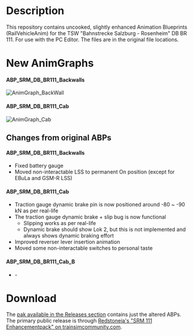 # Description
This repository contains uncooked, slightly enhanced Animation Blueprints (RailVehicleAnim) for the TSW "Bahnstrecke Salzburg - Rosenheim" DB BR 111. 
For use with the PC Editor. The files are in the original file locations. 

# New AnimGraphs
#### ABP_SRM_DB_BR111_Backwalls
![AnimGraph_BackWall](https://github.com/FoobianBlock/TSW-SRM_DB_BR111-ABPs/assets/89279039/24d6fb7b-b959-4e16-8e3a-0e7b545ccced)

#### ABP_SRM_DB_BR111_Cab
![AnimGraph_Cab](https://github.com/FoobianBlock/TSW-SRM_DB_BR111-ABPs/assets/89279039/43e4104b-9c11-4933-b661-c9467c17ef91)

## Changes from original ABPs
#### ABP_SRM_DB_BR111_Backwalls
- Fixed battery gauge
- Moved non-interactable LSS to permanent On position (except for EBuLa and GSM-R LSS)

#### ABP_SRM_DB_BR111_Cab
- Traction gauge dynamic brake pin is now positioned around  -80 ~ -90 kN as per real-life
- The traction gauge dynamic brake + slip bug is now functional
  - Slipping works as per real-life
  - Dynamic brake should show Lok 2, but this is not implemented and always shows dynamic braking effort
- Improved reverser lever insertion animation
- Moved some non-interactable switches to personal taste

#### ABP_SRM_DB_BR111_Cab_B
- *-*

# Download
The [pak available in the Releases section](https://github.com/FoobianBlock/TSW-SRM_DB_BR111-ABPs/releases/latest) contains just the altered ABPs. The primary public release is through [Redstoneia's "SRM 111 Enhancementpack" on trainsimcommunity.com](https://www.trainsimcommunity.com/mods/c3-train-sim-world/c19-patches/i4310-srm-111-enhancementpack).
